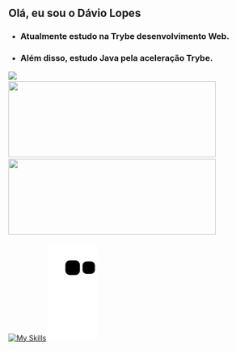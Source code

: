 ## Olá, eu sou o Dávio Lopes
<div align="inline-block">
   
 * ### Atualmente estudo na Trybe desenvolvimento Web.
   
 * ### Além disso, estudo Java pela aceleração Trybe.
</div>   
<div>
   <a href="https://www.linkedin.com/in/d%C3%A1vio-lopes-719b0b189/" target="_blank"><img src="https://img.shields.io/badge/-LinkedIn-%230077B5?style=for-the-badge&logo=linkedin&logoColor=white" target="_blank"></a>
</div>
<div align="inline-block">
  <a href="https://github.com/DavioLopes">
  <img height="150em" width="410em" src="https://github-readme-stats.vercel.app/api?username=DavioLopes&show_icons=true&theme=nightowl&include_all_commits=true&count_private=true"/>
  <img height="150em" width="410em" src="https://github-readme-stats.vercel.app/api/top-langs/?username=DavioLopes&layout=compact&langs_count=4&theme=nightowl"/>
</div>
   
[![My Skills](https://skillicons.dev/icons?i=js,ts,html,css,react,redux,nodejs,mysql,mongodb,docker,heroku,prisma,java,spring,vscode)](https://skillicons.dev)
![Snake animation](https://github.com/DavioLopes/DavioLopes/blob/output/github-contribution-grid-snake.svg)


